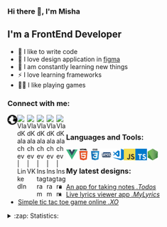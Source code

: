 ### Hi there 👋, I'm Misha

## I'm a FrontEnd Developer

* 💪 I like to write code
* 🎉 I love design application in [figma](https://www.figma.com/files/recent?fuid=928242962231742907)
* 🥅 I am constantly learning new things
* ⚡ I love learning frameworks
* 🤹🏽 I like playing games

### Connect with me:

[<img align="left" alt="webtricks-master.ru" width="22px" src="https://raw.githubusercontent.com/iconic/open-iconic/master/svg/globe.svg" />][website]
[<img align="left" alt="VladKalachev | LinkedIn" width="22px" src="https://cdn.jsdelivr.net/npm/simple-icons@5.9.0/icons/linkedin.svg" />][linkedin]
[<img align="left" alt="VladKalachev | VK" width="22px" src="https://cdn.jsdelivr.net/npm/simple-icons@5.9.0/icons/telegram.svg" />][telegram]
[<img align="left" alt="VladKalachev | Instagram" width="22px" src="https://cdn.jsdelivr.net/npm/simple-icons@5.9.0/icons/instagram.svg" />][instagram]
[<img align="left" alt="VladKalachev | Instagram" width="22px" src="https://cdn.jsdelivr.net/npm/simple-icons@5.9.0/icons/discord.svg" />][discord]
[<img align="left" alt="VladKalachev | Instagram" width="22px" src="https://cdn.jsdelivr.net/npm/simple-icons@5.9.0/icons/skype.svg" />][skype]

<br />

### Languages and Tools:

<img align="left" alt="React" width="26px" src="https://raw.githubusercontent.com/github/explore/80688e429a7d4ef2fca1e82350fe8e3517d3494d/topics/vue/vue.png" />
<img align="left" alt="HTML5" width="26px" src="https://raw.githubusercontent.com/github/explore/80688e429a7d4ef2fca1e82350fe8e3517d3494d/topics/html/html.png" />
<img align="left" alt="CSS3" width="26px" src="https://raw.githubusercontent.com/github/explore/80688e429a7d4ef2fca1e82350fe8e3517d3494d/topics/css/css.png" />
<img align="left" alt="Sass" width="26px" src="https://raw.githubusercontent.com/github/explore/80688e429a7d4ef2fca1e82350fe8e3517d3494d/topics/less/less.png" />
<img align="left" alt="Visual Studio Code" width="26px" src="https://raw.githubusercontent.com/github/explore/80688e429a7d4ef2fca1e82350fe8e3517d3494d/topics/visual-studio-code/visual-studio-code.png" />
<img align="left" alt="JavaScript" width="26px" src="https://raw.githubusercontent.com/github/explore/80688e429a7d4ef2fca1e82350fe8e3517d3494d/topics/javascript/javascript.png" />
<img align="left" alt="JavaScript" width="26px" src="https://raw.githubusercontent.com/github/explore/80688e429a7d4ef2fca1e82350fe8e3517d3494d/topics/typescript/typescript.png" />
<img align="left" alt="Node.js" width="26px" src="https://raw.githubusercontent.com/github/explore/80688e429a7d4ef2fca1e82350fe8e3517d3494d/topics/nodejs/nodejs.png" />

<br />  

### My latest designs:  

- [An app for taking notes *.Todos*](https://www.figma.com/file/Mgw092MYymrKGloIslCGdK/Untitled?node-id=0%3A1)
- [Live lyrics viewer app *.MyLyrics*](https://www.figma.com/file/jQkw0e4KWFkfuthCeKjUSY/MyLyrics?node-id=10%3A78)
- [Simple tic tac toe game online *.XO*](https://www.figma.com/file/S1a1yKCAiWjS405wnCOJQ6/tic%2Ftac%2Ftoe?node-id=0%3A1)

<details>
  <summary>:zap: Statistics:</summary>
   <img align="left" alt="codeSTACKr's GitHub Stats" src="https://github-readme-stats.vercel.app/api/top-langs/?username=OctupusPrime&langs_count=8&layout=compact" />
    <br />
    <img align="left" alt="codeSTACKr's GitHub Stats" src="https://github-readme-stats.vercel.app/api?username=OctupusPrime&show_icons=true" />
</details>

[website]: https://octupusprime.github.io/portfolio
[linkedin]: https://www.linkedin.com/in/misha-sokil
[telegram]: https://t.me/Octupus_Prime
[instagram]: https://www.instagram.com/misha.sokil2002
[discord]: https://discordapp.com/users/413386522113343489
[skype]: https://join.skype.com/invite/EKze61xJsqav
